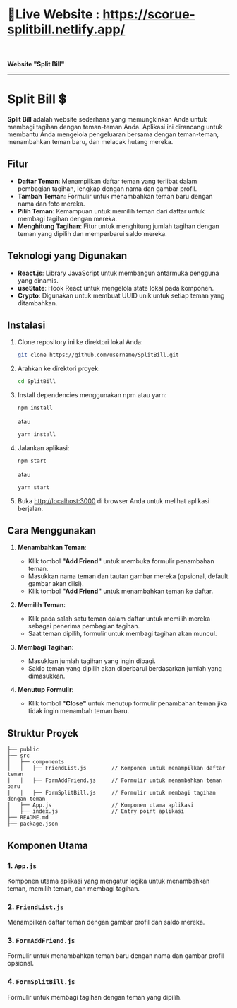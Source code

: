 # 📍**Live Website** : https://scorue-splitbill.netlify.app/ <br><br>


**Website "Split Bill"**

---

# Split Bill 💲

**Split Bill** adalah website sederhana yang memungkinkan Anda untuk membagi tagihan dengan teman-teman Anda. Aplikasi ini dirancang untuk membantu Anda mengelola pengeluaran bersama dengan teman-teman, menambahkan teman baru, dan melacak hutang mereka.

## Fitur

- **Daftar Teman**: Menampilkan daftar teman yang terlibat dalam pembagian tagihan, lengkap dengan nama dan gambar profil.
- **Tambah Teman**: Formulir untuk menambahkan teman baru dengan nama dan foto mereka.
- **Pilih Teman**: Kemampuan untuk memilih teman dari daftar untuk membagi tagihan dengan mereka.
- **Menghitung Tagihan**: Fitur untuk menghitung jumlah tagihan dengan teman yang dipilih dan memperbarui saldo mereka.

## Teknologi yang Digunakan

- **React.js**: Library JavaScript untuk membangun antarmuka pengguna yang dinamis.
- **useState**: Hook React untuk mengelola state lokal pada komponen.
- **Crypto**: Digunakan untuk membuat UUID unik untuk setiap teman yang ditambahkan.

## Instalasi

1. Clone repository ini ke direktori lokal Anda:

   ```bash
   git clone https://github.com/username/SplitBill.git
   ```

2. Arahkan ke direktori proyek:

   ```bash
   cd SplitBill
   ```

3. Install dependencies menggunakan npm atau yarn:

   ```bash
   npm install
   ```

   atau

   ```bash
   yarn install
   ```

4. Jalankan aplikasi:

   ```bash
   npm start
   ```

   atau

   ```bash
   yarn start
   ```

5. Buka [http://localhost:3000](http://localhost:3000) di browser Anda untuk melihat aplikasi berjalan.

## Cara Menggunakan

1. **Menambahkan Teman**:
   - Klik tombol **"Add Friend"** untuk membuka formulir penambahan teman.
   - Masukkan nama teman dan tautan gambar mereka (opsional, default gambar akan diisi).
   - Klik tombol **"Add Friend"** untuk menambahkan teman ke daftar.

2. **Memilih Teman**:
   - Klik pada salah satu teman dalam daftar untuk memilih mereka sebagai penerima pembagian tagihan.
   - Saat teman dipilih, formulir untuk membagi tagihan akan muncul.

3. **Membagi Tagihan**:
   - Masukkan jumlah tagihan yang ingin dibagi.
   - Saldo teman yang dipilih akan diperbarui berdasarkan jumlah yang dimasukkan.

4. **Menutup Formulir**:
   - Klik tombol **"Close"** untuk menutup formulir penambahan teman jika tidak ingin menambah teman baru.

## Struktur Proyek

```
├── public
├── src
│   ├── components
│   │   ├── FriendList.js        // Komponen untuk menampilkan daftar teman
│   │   ├── FormAddFriend.js     // Formulir untuk menambahkan teman baru
│   │   ├── FormSplitBill.js     // Formulir untuk membagi tagihan dengan teman
│   ├── App.js                   // Komponen utama aplikasi
│   ├── index.js                 // Entry point aplikasi
├── README.md
├── package.json
```

## Komponen Utama

### 1. `App.js`
Komponen utama aplikasi yang mengatur logika untuk menambahkan teman, memilih teman, dan membagi tagihan.

### 2. `FriendList.js`
Menampilkan daftar teman dengan gambar profil dan saldo mereka.

### 3. `FormAddFriend.js`
Formulir untuk menambahkan teman baru dengan nama dan gambar profil opsional.

### 4. `FormSplitBill.js`
Formulir untuk membagi tagihan dengan teman yang dipilih.
